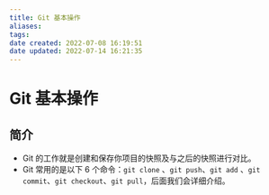 ```yaml
---
title: Git 基本操作
aliases: 
tags: 
date created: 2022-07-08 16:19:51
date updated: 2022-07-14 16:21:35
---
```


# Git 基本操作

## 简介

- Git 的工作就是创建和保存你项目的快照及与之后的快照进行对比。
- Git 常用的是以下 6 个命令：`git clone` 、`git push`、`git add` 、`git commit`、`git checkout`、`git pull`，后面我们会详细介绍。
